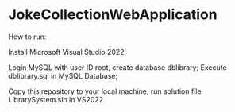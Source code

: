 # JokeCollectionWebApplication
How to run:

Install Microsoft Visual Studio 2022;

Login MySQL with user ID root, create database dblibrary; Execute dblibrary.sql in MySQL Database;

Copy this repository to your local machine, run solution file LibrarySystem.sln in VS2022
